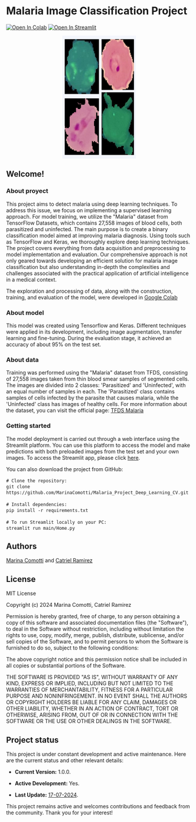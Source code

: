 # Malaria Image Classification Project 
[![Open In Colab](https://colab.research.google.com/assets/colab-badge.svg)](https://colab.research.google.com/drive/1iinCOe6eq2b1zEUP9jXvjjlSi2ryqFIx?usp=sharing)    [![Open In Streamlit](https://static.streamlit.io/badges/streamlit_badge_black_white.svg)](https://malariaprojectdeeplearningcv.streamlit.app/)


<img src="./images_test_sample/collage_readme.png" alt="cells" style="max-width: 200px; height: 332px; display: block; margin: auto;">


## Welcome! 

### About proyect 
This project aims to detect malaria using deep learning techniques. To address this issue, we focus on implementing a supervised learning approach. For model training, we utilize the "Malaria" dataset from TensorFlow Datasets, which contains 27,558 images of blood cells, both parasitized and uninfected. The main purpose is to create a binary classification model aimed at improving malaria diagnosis.
Using tools such as TensorFlow and Keras, we thoroughly explore deep learning techniques. The project covers everything from data acquisition and preprocessing to model implementation and evaluation. Our comprehensive approach is not only geared towards developing an efficient solution for malaria image classification but also understanding in-depth the complexities and challenges associated with the practical application of artificial intelligence in a medical context.

The exploration and processing of data, along with the construction, training, and evaluation of the model, were developed in [Google Colab](https://colab.research.google.com/drive/1iinCOe6eq2b1zEUP9jXvjjlSi2ryqFIx?usp=sharing) 
### About model
This model was created using Tensorflow and Keras. Different techniques were applied in its development, including image augmentation, transfer learning and fine-tuning. During the evaluation stage, it achieved an accuracy of about 95% on the test set.

### About data
Training was performed using the "Malaria" dataset from TFDS, consisting of 27,558 images taken from thin blood smear samples of segmented cells. The images are divided into 2 classes: 'Parasitized' and 'Uninfected', with an equal number of samples in each. The 'Parasitized' class contains samples of cells infected by the parasite that causes malaria, while the 'Uninfected' class has images of healthy cells. For more information about the dataset, you can visit the official page: [TFDS Malaria](https://www.tensorflow.org/datasets/catalog/malaria)

### Getting started
The model deployment is carried out through a web interface using the Streamlit platform. You can use this platform to access the model and make predictions with both preloaded images from the test set and your own images. To access the Streamlit app, please click [here](https://malariaprojectdeeplearningcv.streamlit.app/). 

You can also download the project from GitHub:

``` 
# Clone the repository:
git clone https://github.com/MarinaComotti/Malaria_Project_Deep_Learning_CV.git

# Install dependencies:
pip install -r requirements.txt

# To run Streamlit locally on your PC:
streamlit run main/Home.py
```

## Authors

[Marina Comotti](https://github.com/MarinaComotti) and [Catriel Ramirez](https://github.com/catrielramirez)


## License
MIT License

Copyright (c) 2024 Marina Comotti, Catriel Ramirez

Permission is hereby granted, free of charge, to any person obtaining a copy of this software and associated documentation files (the "Software"), to deal in the Software without restriction, including without limitation the rights to use, copy, modify, merge, publish, distribute, sublicense, and/or sell copies of the Software, and to permit persons to whom the Software is furnished to do so, subject to the following conditions:

The above copyright notice and this permission notice shall be included in all copies or substantial portions of the Software.

THE SOFTWARE IS PROVIDED "AS IS", WITHOUT WARRANTY OF ANY KIND, EXPRESS OR IMPLIED, INCLUDING BUT NOT LIMITED TO THE WARRANTIES OF MERCHANTABILITY, FITNESS FOR A PARTICULAR PURPOSE AND NONINFRINGEMENT. IN NO EVENT SHALL THE AUTHORS OR COPYRIGHT HOLDERS BE LIABLE FOR ANY CLAIM, DAMAGES OR OTHER LIABILITY, WHETHER IN AN ACTION OF CONTRACT, TORT OR OTHERWISE, ARISING FROM, OUT OF OR IN CONNECTION WITH THE SOFTWARE OR THE USE OR OTHER DEALINGS IN THE SOFTWARE.


## Project status
This project is under constant development and active maintenance. Here are the current status and other relevant details:

- **Current Version:** 1.0.0.

- **Active Development:** Yes.

- **Last Update:** [17-07-2024](https://github.com/MarinaComotti/Malaria_Project_Deep_Learning_CV.git).

This project remains active and welcomes contributions and feedback from the community. Thank you for your interest!


